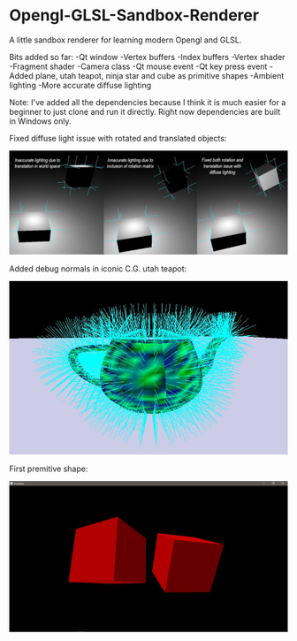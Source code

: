# Opengl-GLSL-Sandbox-Renderer
A little sandbox renderer for learning modern Opengl and GLSL.

Bits added so far:
-Qt window
-Vertex buffers
-Index buffers
-Vertex shader
-Fragment shader
-Camera class
-Qt mouse event
-Qt key press event
-Added plane, utah teapot, ninja star and cube as primitive shapes
-Ambient lighting
-More accurate diffuse lighting

Note: I've added all the dependencies because I think it is much easier for a beginner to just clone and run it directly. Right now dependencies are built in Windows only.

Fixed diffuse light issue with rotated and translated objects:

![](Snapshots/DiffuseLighting.JPG)

Added debug normals in iconic C.G. utah teapot:

![](Snapshots/DebugNormal.JPG)

First premitive shape:

![](Snapshots/Capture.JPG)